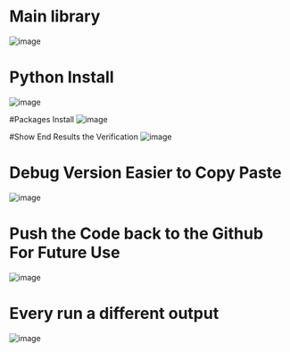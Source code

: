 # Main library
![image](https://github.com/user-attachments/assets/6e04a094-0590-415e-9167-9a0262e4b11c)


# Python Install
![image](https://github.com/user-attachments/assets/f39b78c4-94a7-4ba0-92a4-4721f3de4b87)


#Packages Install
![image](https://github.com/user-attachments/assets/fa395cbb-285f-4dd5-8ace-9675c8f2bec5)


#Show End Results the Verification
![image](https://github.com/user-attachments/assets/9db12f8e-d872-48b9-8379-21e3249c9665)

# Debug Version Easier to Copy Paste
![image](https://github.com/user-attachments/assets/313a816d-665a-48a2-ace3-faaf42e2f228)

# Push the Code back to the Github For Future Use
![image](https://github.com/user-attachments/assets/b4539028-42bf-4a15-bfda-f689be2f4ee3)


# Every run a different output
![image](https://github.com/user-attachments/assets/755f9645-35c5-481a-817c-e63ae161bbd9)
